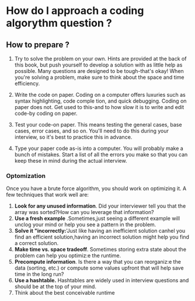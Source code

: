 # How do I approach a coding algorythm question ?

## How to prepare ?

1. Try to solve the problem on your own. Hints are provided at the back of this book, but push yourself to develop a solution with as little help as possible. Many questions are designed to be tough-that's okay! When you're solving a problem, make sure to think about the space and time efficiency.

2. Write the code on paper. Coding on a computer offers luxuries such as syntax highlighting, code comple­ tion, and quick debugging. Coding on paper does not. Get used to this-and to how slow it is to write and edit code-by coding on paper.

3. Test your code-on paper. This means testing the general cases, base cases, error cases, and so on. You'll need to do this during your interview, so it's best to practice this in advance.

4. Type your paper code as-is into a computer. You will probably make a bunch of mistakes. Start a list of all the errors you make so that you can keep these in mind during the actual interview.


### Optomization
Once you have a brute force algorithm, you should work on optimizing it. A few techniques that work well are:
1. **Look for any unused information**. Did your interviewer tell you that the array was sorted?How can you leverage that information?
2. **Use a fresh example** .Sometimes,just seeing a different example will unclog your mind or help you see a pattern in the problem.
3. **Solve it "incorrectly:**'Just like having an inefficient solution canhel you find an efficient solution,having an incorrect solution might help you find a correct solution. 
4. **Make time vs. space tradeoff**. Sometimes storing extra state about the problem can help you optimiz:e the runtime.
5. **Precompute information**. Is there a way that you can reorganiz:e the data (sorting, etc.) or compute some values upfront that will help save time in the long run?
6. **Use a hashtable.** Hashtables are widely used in interview questions and should be at the top of your mind.
7. Think about the best conceivable runtime
